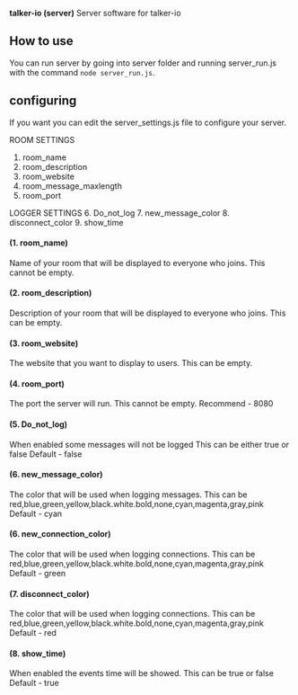  **talker-io (server)**
Server software for talker-io


## How to use
You can run server by going into server folder and running server_run.js
with the command `node server_run.js`.

## configuring
If you want you can edit the server_settings.js file to configure your server.

ROOM SETTINGS
1. room_name
2. room_description
3. room_website
4. room_message_maxlength
5. room_port


LOGGER SETTINGS
6. Do_not_log
7. new_message_color
8. disconnect_color
9. show_time


#### (1. room_name)
Name of your room that will be displayed to everyone who joins.
This cannot be empty.

#### (2. room_description)
Description of your room that will be displayed to everyone who joins.
This can be empty.

#### (3. room_website)
The website that you want to display to users.
This can be empty.

#### (4. room_port)
The port the server will run.
This cannot be empty.
Recommend - 8080  

#### (5. Do_not_log)
When enabled some messages will not be logged
This can be either true or false
Default - false
 
#### (6. new_message_color)
The color that will be used when logging messages.
This can be red,blue,green,yellow,black.white.bold,none,cyan,magenta,gray,pink
Default - cyan

#### (6. new_connection_color)
The color that will be used when logging connections.
This can be red,blue,green,yellow,black.white.bold,none,cyan,magenta,gray,pink
Default - green

#### (7. disconnect_color)
The color that will be used when logging connections.
This can be red,blue,green,yellow,black.white.bold,none,cyan,magenta,gray,pink
Default - red

#### (8. show_time)
When enabled the events time will be showed.
This can be true or false
Default - true
